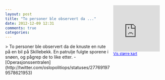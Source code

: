 ```yaml
---
layout: post
title: "To personer ble observert da ..."
date: 2012-12-09 12:31
comments: true
categories: 
---
```

<div style="float:right; margin:5px; position:relative;top:-130px;"><iframe width="150" height="150" frameborder="0" scrolling="no" marginheight="0" marginwidth="0" src="http://maps.google.com/maps?q=Skillebekk%0A,+Oslo&hl=no&t=m&z=14&output=embed&iwloc=&"></iframe><br/><small><a href="http://maps.google.com/maps?q=Skillebekk%0A,+Oslo&hl=no&t=m&z=14&source=embed&iwloc=A" style="color:#0000FF;text-align:left" target="_new">Vis st&oslash;rre kart</a></small></div>
> To personer ble observert da de knuste en rute på en bil på Skillebekk. En patrulje fulgte sporene i snøen, og pågrep de to like etter. 
- [Operasjonssentralen](http://twitter.com/oslopolitiops/statuses/277691979578621953)
